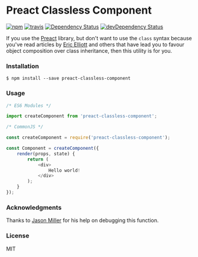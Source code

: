 
# Preact Classless Component
[![npm](https://img.shields.io/npm/v/preact-classless-component.svg)](http://npm.im/preact-classless-component)
[![travis](https://travis-ci.org/laurencedorman/preact-classless-component.svg?branch=master)](https://travis-ci.org/laurencedorman/preact-classless-component)
[![Dependency Status](https://david-dm.org/laurencedorman/preact-classless-component.svg?style=flat)](https://david-dm.org/laurencedorman/preact-classless-component)
[![devDependency Status](https://david-dm.org/laurencedorman/preact-classless-component/dev-status.svg?style=flat)](https://david-dm.org/laurencedorman/preact-classless-component#info=devDependencies)

If you use the [Preact](https://github.com/developit/preact) library, but don't want to use the `class` syntax because you've read articles by [Eric Elliott](https://medium.com/javascript-scene/a-simple-challenge-to-classical-inheritance-fans-e78c2cf5eead#.a3ako7xx9) and others that have lead you to favour object composition over class inheritance, then this utility is for you.

### Installation

```
$ npm install --save preact-classless-component
```

### Usage

```js
/* ES6 Modules */

import createComponent from 'preact-classless-component';

/* CommonJS */

const createComponent = require('preact-classless-component');

const Component = createComponent({
	render(props, state) {
		return (
			<div>
				Hello world!
			</div>
		);
	}
});

```

### Acknowledgments

Thanks to [Jason Miller](https://github.com/developit) for his help on debugging this function.

### License

MIT
